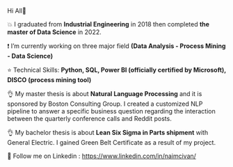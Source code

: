Hi All👋

:boom: I graduated from **Industrial Engineering** in 2018 then completed **the master of Data Science** in 2022.

:exclamation: I’m currently working on three major field **(Data Analysis - Process Mining - Data Science)**

:star: Technical Skills: **Python, SQL, Power BI (officially certified by Microsoft), DISCO (process mining tool)**

:ok_hand: My master thesis is about **Natural Language Processing** and it is sponsored by Boston Consulting Group. I created a customized NLP pipeline to answer a specific business question regarding the interaction between the quarterly conference calls and Reddit posts.

:ok_hand: My bachelor thesis is about **Lean Six Sigma in Parts shipment** with General Electric. I gained Green Belt Certificate as a result of my project.

:iphone: Follow me on Linkedin : https://www.linkedin.com/in/naimcivan/

<!--
**naimcivan/naimcivan** is a ✨ _special_ ✨ repository because its `README.md` (this file) appears on your GitHub profile.

Here are some ideas to get you started:

- 🔭 I’m currently working on ...
- 🌱 I’m currently learning ...
- 👯 I’m looking to collaborate on ...
- 🤔 I’m looking for help with ...
- 💬 Ask me about ...
- 📫 How to reach me: ...
- 😄 Pronouns: ...
- ⚡ Fun fact: ...
-->

